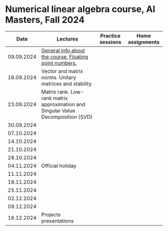 # Numerical linear algebra course, AI Masters, Fall 2024

|Date| Lectures | Practice sessions | Home assignments|
|----|----|----| :----: |
| 09.09.2024 | [General info about the course.](./lectures/general_info.ipynb) [Floating point numbers.](./lectures/lecture1/lecture-1.ipynb) | | |
| 16.09.2024 | Vector and matrix norms. Unitary matrices and stability | |
| 23.09.2024 | Matrix rank. Low-rank matrix approximation and Singular Value Decomposition (SVD) | | | 
| 30.09.2024 |  | | | 
| 07.10.2024 |  |  |
| 14.10.2024 |  | | | 
| 21.10.2024 |  | | |
| 28.10.2024 |  | |
| 04.11.2024 | Official holiday | | | 
| 11.11.2024 |  | | |
| 18.11.2024 |  | | | 
| 25.11.2024 |  | | |
| 02.12.2024 |  | | |
| 09.12.2024 | | | |
| 16.12.2024 | Projects presentations | | |

